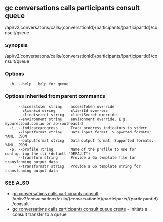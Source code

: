 ## gc conversations calls participants consult queue

/api/v2/conversations/calls/{conversationId}/participants/{participantId}/consult/queue

### Synopsis

/api/v2/conversations/calls/{conversationId}/participants/{participantId}/consult/queue

### Options

```
  -h, --help   help for queue
```

### Options inherited from parent commands

```
      --accesstoken string    accessToken override
      --clientid string       clientId override
      --clientsecret string   clientSecret override
      --environment string    environment override. E.g. mypurecloud.com.au or ap-southeast-2
  -i, --indicateprogress      Trace progress indicators to stderr
      --inputformat string    Data input format. Supported formats: YAML, JSON
      --outputformat string   Data output format. Supported formats: YAML, JSON
  -p, --profile string        Name of the profile to use for configuring the cli (default "DEFAULT")
      --transform string      Provide a Go template file for transforming output data
      --transformstr string   Provide a Go template string for transforming output data
```

### SEE ALSO

* [gc conversations calls participants consult](gc_conversations_calls_participants_consult.html)	 - /api/v2/conversations/calls/{conversationId}/participants/{participantId}/consult
* [gc conversations calls participants consult queue create](gc_conversations_calls_participants_consult_queue_create.html)	 - Initiate a consult transfer to a queue


